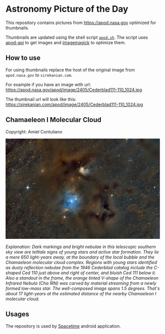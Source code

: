 # Astronomy Picture of the Day

This repository contains pictures from https://apod.nasa.gov optimized for thumbnails.

Thumbnails are updated using the shell script [`apod.sh`](apod.sh). The script
uses [apod-api](https://github.com/nasa/apod-api) to get images and [imagemagick](https://imagemagick.org) to
optimize them.

## How to use

For using thumbnails replace the host of the original image from `apod.nasa.gov` to `sirekanian.com`.

For example if you have an image with url:<br>
https://apod.nasa.gov/apod/image/2405/Cederblad111-110_1024.jpg

The thumbnail url will look like this:<br>
https://sirekanian.com/apod/image/2405/Cederblad111-110_1024.jpg

## Chamaeleon I Molecular Cloud

Copyright: Amiel Contuliano

[![the picture of the day][1]][2]

_Explanation: Dark markings and bright nebulae in this telescopic southern sky view are telltale signs of young stars and active star formation. They lie a mere 650 light-years away, at the boundary of the local bubble and the Chamaeleon molecular cloud complex. Regions with young stars identified as dusty reflection nebulae from the 1946 Cederblad catalog include the C-shaped Ced 110 just above and right of center, and bluish Ced 111 below it. Also a standout in the frame, the orange tinted V-shape of the Chamaeleon Infrared Nebula (Cha IRN) was carved by material streaming from a newly formed low-mass star.  The well-composed image spans 1.5 degrees. That's about 17 light-years at the estimated distance of the nearby Chamaeleon I molecular cloud._

## Usages

The repository is used by [Spacetime][3] android application.

[1]: image/2405/Cederblad111-110_1024.jpg

[2]: https://apod.nasa.gov/apod/image/2405/Cederblad111-110_1024.jpg

[3]: https://github.com/sirekanian/spacetime
